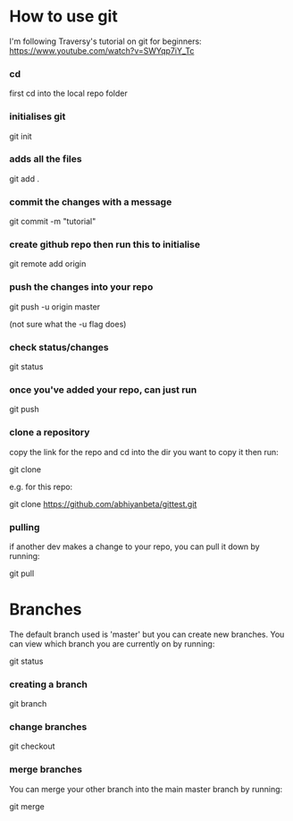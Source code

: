 # How to use git

I'm following Traversy's tutorial on git for beginners:
https://www.youtube.com/watch?v=SWYqp7iY_Tc

### cd
first cd into the local repo folder

### initialises git
git init

### adds all the files
git add .

### commit the changes with a message
git commit -m "tutorial"

### create github repo then run this to initialise
git remote add origin <url of repository>

### push the changes into your repo
git push -u origin master

(not sure what the -u flag does)

### check status/changes
git status

### once you've added your repo, can just run
git push

### clone a repository
copy the link for the repo and cd into the dir you want to copy it then run:

git clone <url>

e.g. for this repo:

git clone https://github.com/abhiyanbeta/gittest.git

### pulling
if another dev makes a change to your repo, you can pull it down by running:

git pull


# Branches

The default branch used is 'master' but you can create new branches. You can view which branch you are currently on by running:

git status

### creating a branch
git branch <name of branch>

### change branches
git checkout <name of branch>

### merge branches
You can merge your other branch into the main master branch by running:

git merge <name of branch>
